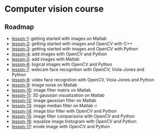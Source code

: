 # Computer vision course

## Roadmap

* [lesson-1](lesson-1): getting started with images on Matlab
* [lesson-2](lesson-2): getting started with images and OpenCV with C++
* [lesson-3](lesson-3): getting started with images and OpenCV with Python
* [lesson-4](lesson-4): add images with OpenCV and Python
* [lesson-5](lesson-5): add images with Matlab
* [lesson-6](lesson-6): logical images with OpenCV and Python
* [lesson-7](lesson-7): webcam face recognition with OpenCV, Viola-Jones and Python
* [lesson-8](lesson-8): video face recognition with OpenCV, Viola-Jones and Python
* [lesson-9](lesson-9): image noise on Matlab
* [lesson-10](lesson-10): image filter matrix on Matlab
* [lesson-11](lesson-11): 3D gaussian visualization on Matlab
* [lesson-12](lesson-12): image gaussian filter on Matlab
* [lesson-13](lesson-13): image median filter on Matlab 🔥
* [lesson-14](lesson-14): image blur filter with OpenCV and Python
* [lesson-15](lesson-15): image filter comparisons with OpenCV and Python
* [lesson-16](lesson-16): equalize image histogram with OpenCV and Python
* [lesson-17](lesson-17): erode image with OpenCV and Python
